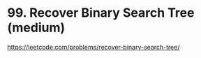 # 99. Recover Binary Search Tree (medium)

https://leetcode.com/problems/recover-binary-search-tree/

